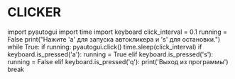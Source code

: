 # CLICKER
import pyautogui
import time
import keyboard
click_interval = 0.1
running = False
print("Нажите 'a' для запуска автокликера и 's' для остановки.")
while True:
    if running:
        pyautogui.click()
        time.sleep(click_interval)
    if keyboard.is_pressed('a'):
        running = True
    elif keyboard.is_pressed('s'):
        running = False
    elif keyboard.is_pressed('q'):
        print('Выход из программы')
        break
